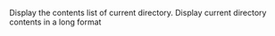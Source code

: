 Display the contents list of current directory.
Display current directory contents in a long format
